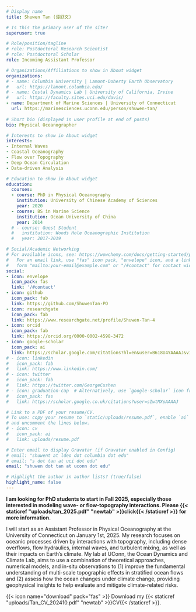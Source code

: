 ```yaml
---
# Display name
title: Shuwen Tan (谭舒文)

# Is this the primary user of the site?
superuser: true

# Role/position/tagline
# role: Postdoctoral Research Scientist
# role: Postdoctoral Scholar
role: Incoming Assistant Professor

# Organizations/Affiliations to show in About widget
organizations:
# - name: Columbia University | Lamont-Doherty Earth Observatory
#   url: https://lamont.columbia.edu/
# - name: Costal Dynamics Lab | University of California, Irvine
#   url: https://faculty.sites.uci.edu/davis/
- name: Department of Marine Sciences | University of Connecticut
  url: https://marinesciences.uconn.edu/person/shuwen-tan/
  
# Short bio (displayed in user profile at end of posts)
bio: Physical Oceanographer

# Interests to show in About widget
interests:
- Internal Waves
- Coastal Oceanography
- Flow over Topography
- Deep Ocean Circulation
- Data-driven Analysis

# Education to show in About widget
education:
  courses:
  - course: PhD in Physical Oceanography
    institution: University of Chinese Academy of Sciences
    year: 2020
  - course: BS in Marine Science
    institution: Ocean University of China
    year: 2014
  # - course: Guest Student
  #   institution: Woods Hole Oceanographic Institution
  #   year: 2017-2019

# Social/Academic Networking
# For available icons, see: https://wowchemy.com/docs/getting-started/page-builder/#icons
#   For an email link, use "fas" icon pack, "envelope" icon, and a link in the
#   form "mailto:your-email@example.com" or "/#contact" for contact widget.
social:
- icon: envelope
  icon_pack: fas
  link: '/#contact'
- icon: github
  icon_pack: fab
  link: https://github.com/ShuwenTan-PO
- icon: researchgate
  icon_pack: fab
  link: https://www.researchgate.net/profile/Shuwen-Tan-4
- icon: orcid
  icon_pack: fab
  link: https://orcid.org/0000-0002-4598-3472
- icon: google-scholar
  icon_pack: ai
  link: https://scholar.google.com/citations?hl=en&user=B618U4YAAAAJ&view_op=list_works&sortby=pubdate
# - icon: linkedin
#   icon_pack: fab
#   link: https://www.linkedin.com/
# - icon: twitter
#   icon_pack: fab
#   link: https://twitter.com/GeorgeCushen
# - icon: graduation-cap  # Alternatively, use `google-scholar` icon from `ai` icon pack
#   icon_pack: fas
#   link: https://scholar.google.co.uk/citations?user=sIwtMXoAAAAJ

# Link to a PDF of your resume/CV.
# To use: copy your resume to `static/uploads/resume.pdf`, enable `ai` icons in `params.toml`, 
# and uncomment the lines below.
# - icon: cv
#   icon_pack: ai
#   link: uploads/resume.pdf

# Enter email to display Gravatar (if Gravatar enabled in Config)
# email: "shuwent at ldeo dot columbia dot edu"
# email: "s dot tan at uci dot edu"
email: "shuwen dot tan at uconn dot edu"

# Highlight the author in author lists? (true/false)
highlight_name: false
---
```


<!-- Shuwen Tan is a US GO-SHIP Postdoctoral Fellow at the Lamont-Doherty Earth Observatory of Columbia University. She is broadly interested in physical processes in the Earth's Oceans.  -->
<!-- Shuwen Tan (谭舒文) is a Postdoctoral Scholar at UC, Irvine. In the past, she was heavily engaged in developing rotating hydraulic theories and interpreting observations of deep (water depth >2000 m sometimes >5000 m) ocean sill overflows (check out our latest [GO-SHIP cruises](https://usgoship.ucsd.edu/) where we obtain measurements and samples within 10 meters above the sea floor!). Her project at UCI, however, focuses on exciting behaviors of nonlinear waves approaching an island (Dongsha Atoll, 2 m ~ 600 m) using modeling approaches. So she is currently transitioning from an observationalist to a modeler and happy to continue playing with waves. -->
**I am looking for PhD students to start in Fall 2025, especially those interested in modeling wave- or flow-topography interactions. Please {{< staticref "uploads/tan_2025.pdf" "newtab" >}}click{{< /staticref >}} for more information.** 

<!-- Shuwen Tan (谭舒文) is a Postdoctoral Scholar at UC, Irvine. In the past, she was heavily engaged in developing rotating hydraulic theories and interpreting observations of deep (water depth >2000 m sometimes >5000 m) ocean sill overflows (check out our latest [GO-SHIP cruises](https://usgoship.ucsd.edu/) where we obtain measurements and samples within 10 meters above the sea floor!). Her project at UCI, however, focuses on exciting behaviors of nonlinear waves approaching an island (Dongsha Atoll, 2 m ~ 600 m) using modeling approaches. So she is currently transitioning from an observationalist to a modeler and happy to continue playing with waves. -->

<!-- am currently a Postdoctoral Scholar at Oceans Department, Stanford University, and 
 -->

I will start as an Assistant Professor in Physical Oceanography at the University of Connecticut on January 1st, 2025. My research focuses on oceanic processes driven by interactions with topography, including dense overflows, flow hydraulics, internal waves, and turbulent mixing, as well as their impacts on Earth’s climate. My lab at UConn, the Ocean Dynamics and Climate Lab, aims to use a combination of theoretical approaches, numerical models, and in-situ observations to (1) improve the fundamental understanding of multi-scale topographic effects in stratified ocean flows and (2) assess how the ocean changes under climate change, providing geophysical insights to help evaluate and mitigate climate-related risks.

{{< icon name="download" pack="fas" >}} Download my {{< staticref "uploads/Tan_CV_202410.pdf" "newtab" >}}CV{{< /staticref >}}.
